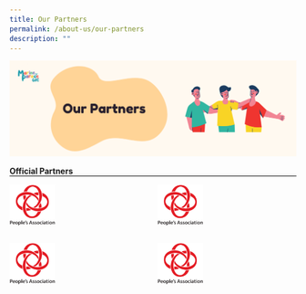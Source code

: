 ```yaml
---
title: Our Partners
permalink: /about-us/our-partners
description: ""
---
```

![](/images/About%20Us/OurPartners.png)
<div style="text-align: left;">
            <b>Official Partners</b>
            <div style="margin: 0 auto; display: grid; grid-gap: 1rem; grid-template-columns: repeat(auto-fit, minmax(161px,1fr)); border-top: 1px solid black;">
                <div style="text-align: left; padding-top: 15px;"><img src="/images/Logos/PA logo.png" style="width: 80px; float: left;"> </div>
							<div style="text-align: left; padding-top: 15px;"><img src="/images/Logos/PA logo.png" style="width: 80px; float: left;"> </div>
							<div style="text-align: left; padding-top: 15px;"><img src="/images/Logos/PA logo.png" style="width: 80px; float: left;"> </div>
							<div style="text-align: left; padding-top: 15px;"><img src="/images/Logos/PA logo.png" style="width: 80px; float: left;"> </div>